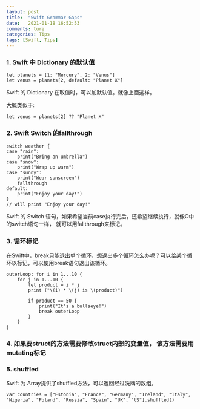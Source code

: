 ```yaml
---
layout: post  
title:  "Swift Grammar Gaps"  
date:   2021-01-18 16:52:53 
comments: ture
categories: Tips  
tags: [Swift, Tips]  
---
```


### 1. Swift 中 Dictionary 的默认值

```
let planets = [1: "Mercury", 2: "Venus"]
let venus = planets[2, default: "Planet X"]
```

Swift 的 Dictionary 在取值时，可以加默认值。就像上面这样。

大概类似于:

```
let venus = planets[2] ?? "Planet X"

```
 
### 2. Swift Switch 的fallthrough

```
switch weather {
case "rain":
    print("Bring an umbrella")
case "snow":
    print("Wrap up warm")
case "sunny":
    print("Wear sunscreen")
    fallthrough
default:
    print("Enjoy your day!")
}
// will print "Enjoy your day!"
```

Swift 的 Switch 语句，如果希望当前case执行完后，还希望继续执行，就像C中的switch语句一样， 就可以用fallthrough来标记。

### 3. 循环标记

在Swift中，break只能退出单个循环，想退出多个循环怎么办呢？可以给某个循环以标记，可以使用break语句退出该循环。

```
outerLoop: for i in 1...10 {
    for j in 1...10 {
        let product = i * j
        print ("\(i) * \(j) is \(product)")

        if product == 50 {
            print("It's a bullseye!")
            break outerLoop
        }
    }
}
```

### 4. 如果要struct的方法需要修改struct内部的变量值， 该方法需要用mutating标记

### 5. shuffled
Swift 为 Array提供了shuffled方法，可以返回经过洗牌的数组。
```
var countries = ["Estonia", "France", "Germany", "Ireland", "Italy", "Nigeria", "Poland", "Russia", "Spain", "UK", "US"].shuffled()
```




